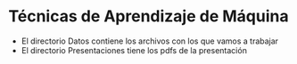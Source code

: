 # Técnicas de Aprendizaje de Máquina

- El directorio Datos contiene los archivos con los que vamos a trabajar
- El directorio Presentaciones tiene los pdfs de la presentación

